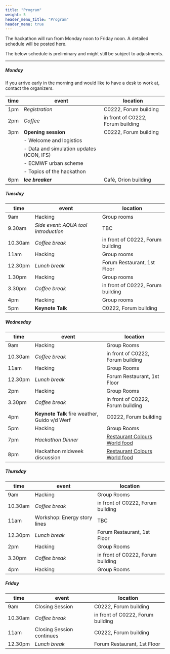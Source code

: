 ```yaml
---
title: "Program"
weight: 5
header_menu_title: "Program"
header_menu: true
---
```

The hackathon will run from Monday noon to Friday noon. A detailed schedule will be posted here. 

The below schedule is preliminary and might still be subject to adjustments.

----

##### Monday

If you arrive early in the morning and would like to have a desk to work at, contact the organizers.

| time | event | location |
| -------- | -------- | -------- |
| 1pm   | *Registration*     | C0222, Forum building  |
| 2pm   | *Coffee*     | in front of C0222, Forum building  |
| 3pm     | **Opening session**  | C0222, Forum building |
| | - Welcome and logistics | |
| | - Data and simulation updates (ICON, IFS) | |
| | - ECMWF urban scheme | | 
| | - Topics of the hackathon | |
| 6pm     | ***Ice breaker*** | Café, Orion building |

##### Tuesday
| time | event | location |
| -------- | -------- | -------- |
| 9am     | Hacking     | Group rooms |
| 9.30am  | *Side event: AQUA tool introduction* |  TBC  
| 10.30am     | *Coffee break* | in front of C0222, Forum building |
| 11am     | Hacking | Group rooms |
| 12.30pm     | *Lunch break* | Forum Restaurant, 1st Floor |
| 1.30pm     | Hacking  | Group rooms |
| 3.30pm     | *Coffee break* |  in front of C0222, Forum building |
| 4pm     | Hacking  | Group rooms |
| 5pm     | **Keynote Talk** | 	C0222, Forum building  |

##### Wednesday
| time | event | location |
| -------- | -------- | -------- |
| 9am    | Hacking     | Group Rooms |
| 10.30am     | *Coffee break* | in front of C0222, Forum building |
| 11am     | Hacking | Group Rooms |
| 12.30pm     | *Lunch break* | Forum Restaurant, 1st Floor |
| 2pm     | Hacking  | Group Rooms |
| 3.30pm     | *Coffee break* | in front of C0222, Forum building |
| 4pm     | **Keynote Talk** fire weather, Guido v/d Werf |  	C0222, Forum building |
| 5pm | Hacking | Group Rooms |
| 7pm     | *Hackathon Dinner* |  [Restaurant Colours World food](https://www.colorsworldfood.nl/)  |
| 8pm  | Hackathon midweek discussion | [Restaurant Colours World food](https://www.colorsworldfood.nl/)  |

##### Thursday
| time | event | location |
| -------- | -------- | -------- |
| 9am     | Hacking | Group Rooms |
| 10.30am  | *Coffee break* | in front of C0222, Forum building |
| 11am  | Workshop: Energy story lines  | TBC |
| 12.30pm     | *Lunch break* | Forum Restaurant, 1st Floor |
| 2pm     | Hacking  | Group Rooms |
| 3.30pm     | *Coffee break* | in front of C0222, Forum building |
| 4pm     | Hacking | Group Rooms |

##### Friday
| time | event | location |
| -------- | -------- | -------- |
| 9am     | Closing Session  | C0222, Forum building |
| 10.30am     | *Coffee break* | in front of C0222, Forum building |
| 11am     | Closing Session continues | C0222, Forum building |
| 12.30pm     | *Lunch break* | Forum Restaurant, 1st Floor |
